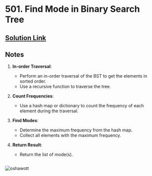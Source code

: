# 501. Find Mode in Binary Search Tree

## [Solution Link]()

## Notes

1. **In-order Traversal**:
   - Perform an in-order traversal of the BST to get the elements in sorted order.
   - Use a recursive function to traverse the tree.

2. **Count Frequencies**:
   - Use a hash map or dictionary to count the frequency of each element during the traversal.

3. **Find Modes**:
   - Determine the maximum frequency from the hash map.
   - Collect all elements with the maximum frequency.

4. **Return Result**:
   - Return the list of mode(s).

```c

```

![oshawott](https://projectpokemon.org/images/normal-sprite/oshawott.gif)
